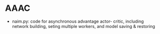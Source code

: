# AAAC
* naim.py: code for asynchronous advantage actor- critic, including network building, seting multiple workers, and model saving & restoring
